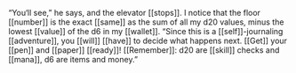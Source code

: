 “You‘ll see,” he says, and the elevator [[stops]]. I notice that the floor [[number]] is the exact [[same]] as the sum of all my d20 values, minus the lowest [[value]] of the d6 in my [[wallet]]. “Since this is a [[self]]-journaling [[adventure]], you [[will]] [[have]] to decide what happens next. [[Get]] your [[pen]] and [[paper]] [[ready]]! [[Remember]]: d20 are [[skill]] checks and [[mana]], d6 are items and money.”
